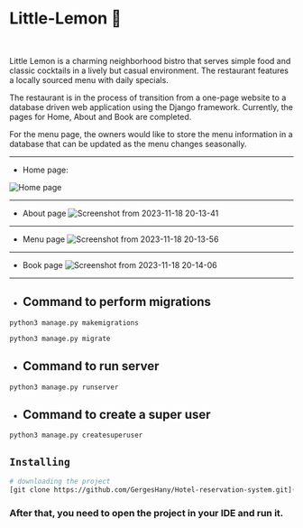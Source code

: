 # Little-Lemon 🍋

<br>

Little Lemon is a charming neighborhood bistro that serves simple food and classic cocktails in a lively but casual environment. The restaurant features a locally sourced menu with daily specials. 

The restaurant is in the process of transition from a one-page website to a database driven web application using the Django framework. Currently, the pages for Home, About and Book are completed.

For the menu page, the owners would like to store the menu information in a database that can be updated as the menu changes seasonally. 

<hr>

- Home page:

![Home page](https://github.com/GergesHany/Little-Lemon/assets/105644935/ed14c250-a77c-4f11-bd07-c7aeb5898210)


<hr>

- About page
![Screenshot from 2023-11-18 20-13-41](https://github.com/GergesHany/Little-Lemon/assets/105644935/13110508-5417-4162-bc9a-06342db9dff9)

<hr>

- Menu page
![Screenshot from 2023-11-18 20-13-56](https://github.com/GergesHany/Little-Lemon/assets/105644935/655d249c-ab6b-42dc-9b09-a0e921144518)

<hr>

- Book page
![Screenshot from 2023-11-18 20-14-06](https://github.com/GergesHany/Little-Lemon/assets/105644935/ceb3f6f3-6f18-417e-90b3-8d38862b7fb0)

<hr>

- ## Command to perform migrations
`python3 manage.py makemigrations`

`python3 manage.py migrate`

- ## Command to run server
`python3 manage.py runserver`

- ## Command to create a super user
`python3 manage.py createsuperuser`


## `Installing`
```bash
# downloading the project
[git clone https://github.com/GergesHany/Hotel-reservation-system.git](https://github.com/GergesHany/Little-Lemon.git)
```
### After that, you need to open the project in your IDE and run it.


